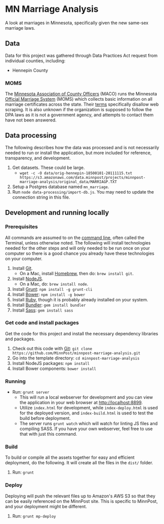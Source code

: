 # MN Marriage Analysis

A look at marriages in Minnesota, specifically given the new same-sex marriage laws.

## Data

Data for this project was gathered through Data Practices Act request from individual counties, including:

* Hennepin County

### MOMS

The [Minnesota Association of County Officers](http://www.mncounty.org/) (MACO) runs the Minnesota [Official Marriage System](http://www.mncounty.com/) (MOMS) which collects basic information on all marriage certificates across the state.  Their [terms](http://www.mncounty.com/Modules/Certificates/Marriage/terms.htm) specifically disallow web scraping.  It is also unknown if the organization is supposed to follow the DPA laws as it is not a government agency, and attempts to contact them have not been answered.

## Data processing

The following describes how the data was processed and is not necessarily needed to run or install the application, but more included for reference, transparency, and development.

1. Get datasets.  These could be large.
    * `wget -c -O data/orig-hennepin-18500101-20111115.txt https://s3.amazonaws.com/data.minnpost/projects/minnpost-marriage-analysis/original_data/MARRIAGP.TXT`
1. Setup a Postgres database named `mn_marriage`.
1. Run `node data-processing/import-db.js`.  You may need to update the connection string in this file.

## Development and running locally

### Prerequisites

All commands are assumed to on the [command line](http://en.wikipedia.org/wiki/Command-line_interface), often called the Terminal, unless otherwise noted.  The following will install technologies needed for the other steps and will only needed to be run once on your computer so there is a good chance you already have these technologies on your computer.

1. Install [Git](http://git-scm.com/).
   * On a Mac, install [Homebrew](http://brew.sh/), then do: `brew install git`.
1. Install [NodeJS](http://nodejs.org/).
   * On a Mac, do: `brew install node`.
1. Install [Grunt](http://gruntjs.com/): `npm install -g grunt-cli`
1. Install [Bower](http://bower.io/): `npm install -g bower` 
1. Install [Ruby](http://www.ruby-lang.org/en/downloads/), though it is probably already installed on your system.
1. Install [Bundler](http://gembundler.com/): `gem install bundler` 
1. Install [Sass](http://sass-lang.com/): `gem install sass`

### Get code and install packages

Get the code for this project and install the necessary dependency libraries and packages.

1. Check out this code with [Git](http://git-scm.com/): `git clone https://github.com/MinnPost/minnpost-marriage-analysis.git`
1. Go into the template directory: `cd minnpost-marriage-analysis`
1. Install NodeJS packages: `npm install`
1. Install Bower components: `bower install`

### Running

* Run: `grunt server`
   * This will run a local webserver for development and you can view the application in your web browser at [http://localhost:8899](http://localhost:8899).
    * Utilize `index.html` for development, while `index-deploy.html` is used for the deployed version, and `index-build.html` is used to test the build before deployment.
    * The server runs `grunt watch` which will watch for linting JS files and compiling SASS.  If you have your own webserver, feel free to use that with just this command.

### Build

To build or compile all the assets together for easy and efficient deployment, do the following.  It will create all the files in the `dist/` folder.

1. Run: `grunt`

### Deploy

Deploying will push the relevant files up to Amazon's AWS S3 so that they can be easily referenced on the MinnPost site.  This is specific to MinnPost, and your deployment might be different.

1. Run: `grunt mp-deploy`


